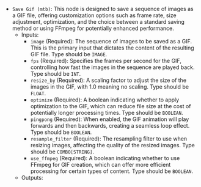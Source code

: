 - `Save Gif (mtb)`: This node is designed to save a sequence of images as a GIF file, offering customization options such as frame rate, size adjustment, optimization, and the choice between a standard saving method or using FFmpeg for potentially enhanced performance.
    - Inputs:
        - `image` (Required): The sequence of images to be saved as a GIF. This is the primary input that dictates the content of the resulting GIF file. Type should be `IMAGE`.
        - `fps` (Required): Specifies the frames per second for the GIF, controlling how fast the images in the sequence are played back. Type should be `INT`.
        - `resize_by` (Required): A scaling factor to adjust the size of the images in the GIF, with 1.0 meaning no scaling. Type should be `FLOAT`.
        - `optimize` (Required): A boolean indicating whether to apply optimization to the GIF, which can reduce file size at the cost of potentially longer processing times. Type should be `BOOLEAN`.
        - `pingpong` (Required): When enabled, the GIF animation will play forwards and then backwards, creating a seamless loop effect. Type should be `BOOLEAN`.
        - `resample_filter` (Required): The resampling filter to use when resizing images, affecting the quality of the resized images. Type should be `COMBO[STRING]`.
        - `use_ffmpeg` (Required): A boolean indicating whether to use FFmpeg for GIF creation, which can offer more efficient processing for certain types of content. Type should be `BOOLEAN`.
    - Outputs:
